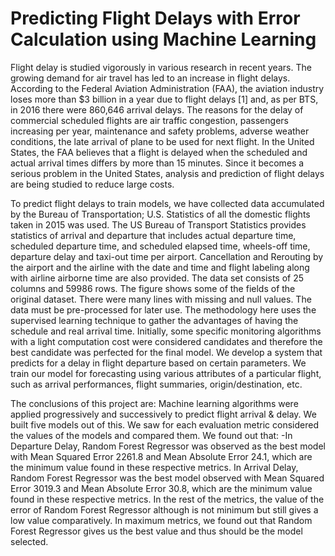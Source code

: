 # Predicting Flight Delays with Error Calculation using Machine Learning
Flight delay is studied vigorously in various research in recent years. The growing demand for air travel has led to an increase in flight delays. According to the Federal Aviation Administration (FAA), the aviation industry loses more than $3 billion in a year due to flight delays [1] and, as per BTS, in 2016 there were 860,646 arrival delays. The reasons for the delay of commercial scheduled flights are air traffic congestion, passengers increasing per year, maintenance and safety problems, adverse weather conditions, the late arrival of plane to be used for next flight. In the United States, the FAA believes that a flight is delayed when the scheduled and actual arrival times differs by more than 15 minutes. Since it becomes a serious problem in the United States, analysis and prediction of flight delays are being studied to reduce large costs.

To predict flight delays to train models, we have collected data accumulated by the Bureau of Transportation; U.S. Statistics of all the domestic flights taken in 2015 was used. The US Bureau of Transport Statistics provides statistics of arrival and departure that includes actual departure time, scheduled departure time, and scheduled elapsed time, wheels-off time, departure delay and taxi-out time per airport. Cancellation and Rerouting by the airport and the airline with the date and time and flight labeling along with airline airborne time are also provided. The data set consists of 25 columns and 59986 rows. The figure shows some of the fields of the original dataset. There were many lines with missing and null values. The data must be pre-processed for later use. The methodology here uses the supervised learning technique to gather the advantages of having the schedule and real arrival time. Initially, some specific monitoring algorithms with a light computation cost were considered candidates and therefore the best candidate was perfected for the final model. We develop a system that predicts for a delay in flight departure based on certain parameters. We train our model for forecasting using various attributes of a particular flight, such as arrival performances, flight summaries, origin/destination, etc.

The conclusions of this project are:
Machine learning algorithms were applied progressively and successively to predict flight arrival & delay. We built five models out of this. We saw for each evaluation metric considered the values of the models and compared them. 
We found out that: 
-In Departure Delay, Random Forest Regressor was observed as the best model with Mean Squared Error 2261.8 and Mean Absolute Error 24.1, which are the minimum value found in these respective metrics. 
In Arrival Delay, Random Forest Regressor was the best model observed with Mean Squared Error 3019.3 and Mean Absolute Error 30.8, which are the minimum value found in these respective metrics.
In the rest of the metrics, the value of the error of Random Forest Regressor although is not minimum but still gives a low value comparatively. In maximum metrics, we found out that Random Forest Regressor gives us the best value and thus should be the model selected.
